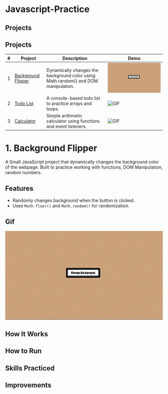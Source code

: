 # Javascript-Practice

## Projects

## Projects

| # | Project | Description | Demo |
|---|---------|-------------|------|
| 1 | [Background Flipper](projects/background-flipper) | Dynamically changes the background color using Math.random() and DOM manipulation. | ![GIF](projects/background-flipper/assets/Background-Flipper.gif) |
| 2 | [Todo List](projects/todo-list) | A console-based todo list to practice arrays and loops. | ![GIF](projects/todo-list/assets/todo-demo.gif) |
| 3 | [Calculator](projects/calculator) | Simple arithmetic calculator using functions and event listeners. | ![GIF](projects/calculator/assets/calculator.gif) |


# 1. Background Flipper
A Small JavaScript project that dynamically changes the background color of the webpage. Built to practice working with functions, DOM Manipulation, random numbers.
## Features
- Randomly changes background when the button is clicked.
- Uses `Math.floor()` and `Math.random()` for randomization.
## Gif
![Background Flipper Demo](assets/Background-Flipper.gif)
## How It Works
## How to Run
## Skills Practiced
## Improvements
